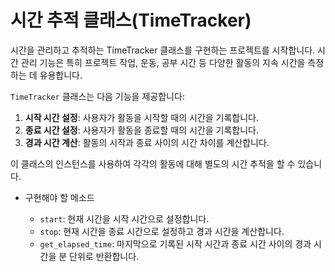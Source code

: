 # 시간 추적 클래스(TimeTracker)

시간을 관리하고 추적하는 TimeTracker 클래스를 구현하는 프로젝트를 시작합니다. 시간 관리 기능은 특히 프로젝트 작업, 운동, 공부 시간 등 다양한 활동의 지속 시간을 측정하는 데 유용합니다.

  `TimeTracker` 클래스는 다음 기능을 제공합니다:

  1. **시작 시간 설정**: 사용자가 활동을 시작할 때의 시간을 기록합니다.
  2. **종료 시간 설정**: 사용자가 활동을 종료할 때의 시간을 기록합니다.
  3. **경과 시간 계산**: 활동의 시작과 종료 사이의 시간 차이를 계산합니다.

  이 클래스의 인스턴스를 사용하여 각각의 활동에 대해 별도의 시간 추적을 할 수 있습니다.

- 구현해야 할 메소드

  - `start`: 현재 시간을 시작 시간으로 설정합니다.
  - `stop`: 현재 시간을 종료 시간으로 설정하고 경과 시간을 계산합니다.
  - `get_elapsed_time`: 마지막으로 기록된 시작 시간과 종료 시간 사이의 경과 시간을 분 단위로 반환합니다.
